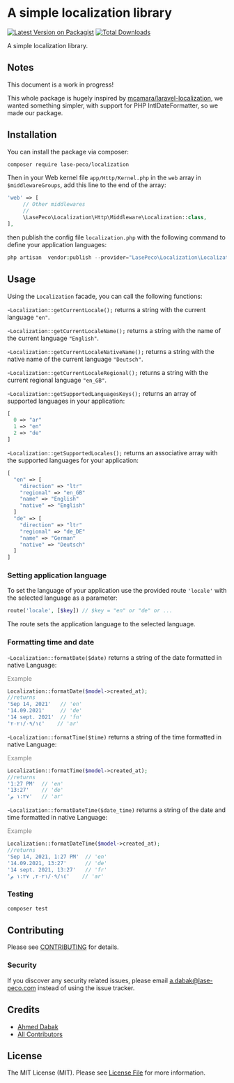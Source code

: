 # A simple localization library

[![Latest Version on Packagist](https://img.shields.io/packagist/v/lase-peco/localization.svg?style=flat-square)](https://packagist.org/packages/lase-peco/localization)
[![Total Downloads](https://img.shields.io/packagist/dt/lase-peco/localization.svg?style=flat-square)](https://packagist.org/packages/lase-peco/localization)

[comment]: <> ([![Build Status]&#40;https://img.shields.io/travis/lase-peco/localization/master.svg?style=flat-square&#41;]&#40;https://travis-ci.org/lase-peco/localization&#41;)
[comment]: <> ([![Quality Score]&#40;https://img.shields.io/scrutinizer/g/lase-peco/localization.svg?style=flat-square&#41;]&#40;https://scrutinizer-ci.com/g/lase-peco/localization&#41;)

A simple localization library.

## Notes

This document is a work in progress!

This whole package is hugely inspired by [mcamara/laravel-localization](https://github.com/mcamara/laravel-localization), we wanted something simpler, with support for PHP IntlDateFormatter, so we made our package.

## Installation

You can install the package via composer:

```bash
composer require lase-peco/localization
```

Then in your Web kernel file `app/Http/Kernel.php` in the `web` array in `$middlewareGroups`, add this line to the end of the array:

```php
'web' => [
     // Other middlewares
     //
     \LasePeco\Localization\Http\Middleware\Localization::class,
],
```
then publish the config file `localization.php` with the following command to define your application languages:


``` php
php artisan  vendor:publish --provider="LasePeco\Localization\LocalizationServiceProvider"
```

## Usage

Using the `Localization` facade, you can call the following functions:


-`Localization::getCurrentLocale();` returns a string with the current language `"en"`.

-`Localization::getCurrentLocaleName();` returns a string with the name of the current language `"English"`.

-`Localization::getCurrentLocaleNativeName();` returns a string with the native name of the current language `"Deutsch"`.

-`Localization::getCurrentLocaleRegional();` returns a string with the current regional language `"en_GB"`.

-`Localization::getSupportedLanguagesKeys();` returns an array of supported languages in your application:
``` php
[
  0 => "ar"
  1 => "en"
  2 => "de"
]
```
-`Localization::getSupportedLocales();` returns an associative array with the supported languages for your application:

``` php
[
  "en" => [
    "direction" => "ltr"
    "regional" => "en_GB"
    "name" => "English"
    "native" => "English"
  ]
  "de" => [
    "direction" => "ltr"
    "regional" => "de_DE"
    "name" => "German"
    "native" => "Deutsch"
  ]
]
```

### Setting application language

To set the language of your application use the provided route `'locale'` with the selected language as a parameter:

``` php
route('locale', [$key]) // $key = "en" or "de" or ...
```
The route sets the application language to the selected language.

### Formatting time and date

-`Localization::formatDate($date)` returns a string of the date formatted in native Language:

<span style="color:gray">Example</span>

``` php
Localization::formatDate($model->created_at);
//returns
'Sep 14, 2021'   // 'en' 
'14.09.2021'     // 'de'
'14 sept. 2021'  // 'fn'
'١٤‏/٠٩‏/٢٠٢١'    // 'ar'
```

-`Localization::formatTime($time)` returns a string of the time formatted in native Language:

<span style="color:gray">Example</span>

``` php
Localization::formatTime($model->created_at);
//returns
'1:27 PM'  // 'en' 
'13:27'    // 'de'
'١:٢٧ م'   // 'ar'
```

-`Localization::formatDateTime($date_time)` returns a string of the date and time formatted in native Language:

<span style="color:gray">Example</span>

``` php
Localization::formatDateTime($model->created_at);
//returns
'Sep 14, 2021, 1:27 PM'  // 'en' 
'14.09.2021, 13:27'      // 'de'
'14 sept. 2021, 13:27'   // 'fr'
'١٤‏/٠٩‏/٢٠٢١, ١:٢٧ م'    // 'ar'
```

### Testing

``` bash
composer test
```

## Contributing

Please see [CONTRIBUTING](CONTRIBUTING.md) for details.

### Security

If you discover any security related issues, please email a.dabak@lase-peco.com instead of using the issue tracker.

## Credits

- [Ahmed Dabak](https://github.com/lase-peco)
- [All Contributors](CONTRIBUTING.md)

## License

The MIT License (MIT). Please see [License File](LICENSE.md) for more information.
